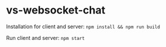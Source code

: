# vs-websocket-chat

Installation for client and server: `npm install && npm run build`

Run client and server: `npm start`